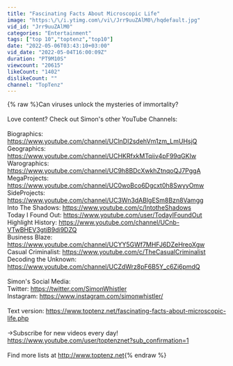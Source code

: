 ```yaml
---
title: "Fascinating Facts About Microscopic Life"
image: "https:\/\/i.ytimg.com\/vi\/Jrr9uuZAlM0\/hqdefault.jpg"
vid_id: "Jrr9uuZAlM0"
categories: "Entertainment"
tags: ["top 10","toptenz","top10"]
date: "2022-05-06T03:43:10+03:00"
vid_date: "2022-05-04T16:00:09Z"
duration: "PT9M10S"
viewcount: "20615"
likeCount: "1402"
dislikeCount: ""
channel: "TopTenz"
---
```

{% raw %}Can viruses unlock the mysteries of immortality?<br /><br />Love content? Check out Simon's other YouTube Channels:<br /><br />Biographics: <a rel="nofollow" target="blank" href="https://www.youtube.com/channel/UClnDI2sdehVm1zm_LmUHsjQ">https://www.youtube.com/channel/UClnDI2sdehVm1zm_LmUHsjQ</a><br />Geographics: <a rel="nofollow" target="blank" href="https://www.youtube.com/channel/UCHKRfxkMTqiiv4pF99qGKIw">https://www.youtube.com/channel/UCHKRfxkMTqiiv4pF99qGKIw</a><br />Warographics: <a rel="nofollow" target="blank" href="https://www.youtube.com/channel/UC9h8BDcXwkhZtnqoQJ7PggA">https://www.youtube.com/channel/UC9h8BDcXwkhZtnqoQJ7PggA</a><br />MegaProjects: <a rel="nofollow" target="blank" href="https://www.youtube.com/channel/UC0woBco6Dgcxt0h8SwyyOmw">https://www.youtube.com/channel/UC0woBco6Dgcxt0h8SwyyOmw</a><br />SideProjects: <a rel="nofollow" target="blank" href="https://www.youtube.com/channel/UC3Wn3dABlgESm8Bzn8Vamgg">https://www.youtube.com/channel/UC3Wn3dABlgESm8Bzn8Vamgg</a><br />Into The Shadows: <a rel="nofollow" target="blank" href="https://www.youtube.com/c/IntotheShadows">https://www.youtube.com/c/IntotheShadows</a><br />Today I Found Out: <a rel="nofollow" target="blank" href="https://www.youtube.com/user/TodayIFoundOut">https://www.youtube.com/user/TodayIFoundOut</a><br />Highlight History: <a rel="nofollow" target="blank" href="https://www.youtube.com/channel/UCnb-VTwBHEV3gtiB9di9DZQ">https://www.youtube.com/channel/UCnb-VTwBHEV3gtiB9di9DZQ</a><br />Business Blaze: <a rel="nofollow" target="blank" href="https://www.youtube.com/channel/UCYY5GWf7MHFJ6DZeHreoXgw">https://www.youtube.com/channel/UCYY5GWf7MHFJ6DZeHreoXgw</a><br />Casual Criminalist: <a rel="nofollow" target="blank" href="https://www.youtube.com/c/TheCasualCriminalist">https://www.youtube.com/c/TheCasualCriminalist</a><br />Decoding the Unknown: <a rel="nofollow" target="blank" href="https://www.youtube.com/channel/UCZdWrz8pF6B5Y_c6Zi6pmdQ">https://www.youtube.com/channel/UCZdWrz8pF6B5Y_c6Zi6pmdQ</a><br /><br />Simon's Social Media:<br />Twitter: <a rel="nofollow" target="blank" href="https://twitter.com/SimonWhistler">https://twitter.com/SimonWhistler</a><br />Instagram: <a rel="nofollow" target="blank" href="https://www.instagram.com/simonwhistler/">https://www.instagram.com/simonwhistler/</a><br /><br />Text version: <a rel="nofollow" target="blank" href="https://www.toptenz.net/fascinating-facts-about-microscopic-life.php">https://www.toptenz.net/fascinating-facts-about-microscopic-life.php</a><br /><br />→Subscribe for new videos every day! <a rel="nofollow" target="blank" href="https://www.youtube.com/user/toptenznet?sub_confirmation=1">https://www.youtube.com/user/toptenznet?sub_confirmation=1</a><br /><br />Find more lists at <a rel="nofollow" target="blank" href="http://www.toptenz.net">http://www.toptenz.net</a>{% endraw %}
